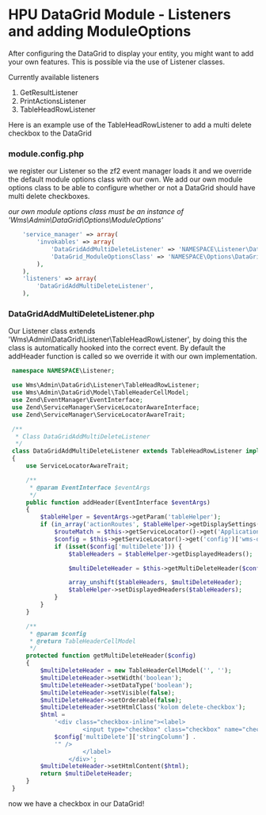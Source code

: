 # HPU DataGrid Module - Listeners and adding ModuleOptions
After configuring the DataGrid to display your entity, you might want to add your own features. This is possible via the use of Listener classes.

Currently available listeners
1. GetResultListener
2. PrintActionsListener
3. TableHeadRowListener

Here is an example use of the TableHeadRowListener to add a multi delete checkbox to the DataGrid

### module.config.php ###

we register our Listener so the zf2 event manager loads it and we override the default module options class with our own.
We add our own module options class to be able to configure whether or not a DataGrid should have multi delete checkboxes.

 _our own module options class must be an instance of 'Wms\Admin\DataGrid\Options\ModuleOptions'_
```php
    'service_manager' => array(
        'invokables' => array(
            'DataGridAddMultiDeleteListener' => 'NAMESPACE\Listener\DataGridAddMultiDeleteListener',
            'DataGrid_ModuleOptionsClass' => 'NAMESPACE\Options\DataGridModuleOptions',
        ),
    ),
    'listeners' => array(
        'DataGridAddMultiDeleteListener',
    ),
```

### DataGridAddMultiDeleteListener.php ###

Our Listener class extends 'Wms\Admin\DataGrid\Listener\TableHeadRowListener', by doing this the class is automatically hooked into the correct event.
By default the addHeader function is called so we override it with our own implementation.
```php
 namespace NAMESPACE\Listener;

 use Wms\Admin\DataGrid\Listener\TableHeadRowListener;
 use Wms\Admin\DataGrid\Model\TableHeaderCellModel;
 use Zend\EventManager\EventInterface;
 use Zend\ServiceManager\ServiceLocatorAwareInterface;
 use Zend\ServiceManager\ServiceLocatorAwareTrait;

 /**
  * Class DataGridAddMultiDeleteListener
  */
 class DataGridAddMultiDeleteListener extends TableHeadRowListener implements ServiceLocatorAwareInterface
 {
     use ServiceLocatorAwareTrait;

     /**
      * @param EventInterface $eventArgs
      */
     public function addHeader(EventInterface $eventArgs)
     {
         $tableHelper = $eventArgs->getParam('tableHelper');
         if (in_array('actionRoutes', $tableHelper->getDisplaySettings())) {
             $routeMatch = $this->getServiceLocator()->get('Application')->getMvcEvent()->getRouteMatch();
             $config = $this->getServiceLocator()->get('config')['wms-datagrid'][$routeMatch->getParam('controller')];
             if (isset($config['multiDelete'])) {
                 $tableHeaders = $tableHelper->getDisplayedHeaders();

                 $multiDeleteHeader = $this->getMultiDeleteHeader($config);

                 array_unshift($tableHeaders, $multiDeleteHeader);
                 $tableHelper->setDisplayedHeaders($tableHeaders);
             }
         }
     }

     /**
      * @param $config
      * @return TableHeaderCellModel
      */
     protected function getMultiDeleteHeader($config)
     {
         $multiDeleteHeader = new TableHeaderCellModel('', '');
         $multiDeleteHeader->setWidth('boolean');
         $multiDeleteHeader->setDataType('boolean');
         $multiDeleteHeader->setVisible(false);
         $multiDeleteHeader->setOrderable(false);
         $multiDeleteHeader->setHtmlClass('kolom delete-checkbox');
         $html =
             '<div class="checkbox-inline"><label>
                     <input type="checkbox" class="checkbox" name="check_list[]" value="%2$d" data-stringColumn="' .
             $config['multiDelete']['stringColumn'] .
             '" />
                     </label>
                 </div>';
         $multiDeleteHeader->setHtmlContent($html);
         return $multiDeleteHeader;
     }
 }
```
now we have a checkbox in our DataGrid!